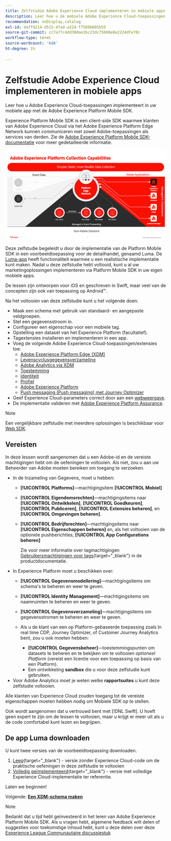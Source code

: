 ```yaml
---
title: Zelfstudie Adobe Experience Cloud implementeren in mobiele apps
description: Leer hoe u de mobiele Adobe Experience Cloud-toepassingen implementeert. Deze zelfstudie begeleidt u door een implementatie van Experience Cloud-toepassingen in een voorbeeldtoepassing Swift.
recommendation: noDisplay,catalog
exl-id: daff4214-d515-4fad-a224-f7589b685b55
source-git-commit: cc7a77c4dd380ae1bc23dc75608e8e2224dfe78c
workflow-type: tm+mt
source-wordcount: '648'
ht-degree: 1%

---
```


# Zelfstudie Adobe Experience Cloud implementeren in mobiele apps

Leer hoe u Adobe Experience Cloud-toepassingen implementeert in uw mobiele app met de Adobe Experience Platform Mobile SDK.

Experience Platform Mobile SDK is een client-side SDK waarmee klanten van Adobe Experience Cloud via het Adobe Experience Platform Edge Network kunnen communiceren met zowel Adobe-toepassingen als services van derden. Zie de [Adobe Experience Platform Mobile SDK-documentatie](https://aep-sdks.gitbook.io/docs/) voor meer gedetailleerde informatie.

![build-instellingen](assets/data-collection-mobile-sdk.png)


Deze zelfstudie begeleidt u door de implementatie van de Platform Mobile SDK in een voorbeeldtoepassing voor de detailhandel, genaamd Luma. De [Luma-app](https://github.com/Adobe-Marketing-Cloud/Luma-iOS-Mobile-App) heeft functionaliteit waarmee u een realistische implementatie kunt maken. Nadat u deze zelfstudie hebt voltooid, kunt u al uw marketingoplossingen implementeren via Platform Mobile SDK in uw eigen mobiele apps.

De lessen zijn ontworpen voor iOS en geschreven in Swift, maar veel van de concepten zijn ook van toepassing op Android™.

Na het voltooien van deze zelfstudie kunt u het volgende doen:

* Maak een schema met gebruik van standaard- en aangepaste veldgroepen.
* Stel een gegevensstroom in.
* Configureer een eigenschap voor een mobiele tag.
* Opstelling een dataset van het Experience Platform (facultatief).
* Tagextensies installeren en implementeren in een app.
* Voeg de volgende Adobe Experience Cloud-toepassingen/extensies toe:
   * [Adobe Experience Platform Edge (XDM)](events.md)
   * [Levenscyclusgegevensverzameling](lifecycle-data.md)
   * [Adobe Analytics via XDM](analytics.md)
   * [Toestemming](consent.md)
   * [Identiteit](identity.md)
   * [Profiel](profile.md)
   * [Adobe Experience Platform](platform.md)
   * [Push messaging (Push messaging) met Journey Optimizer](journey-optimizer-push.md)
* Geef Experience Cloud-parameters correct door aan een [webweergave](web-views.md).
* De implementatie valideren met [Adobe Experience Platform Assurance](assurance.md).

>[!NOTE]
>
>Een vergelijkbare zelfstudie met meerdere oplossingen is beschikbaar voor [Web SDK](../tutorial-web-sdk/overview.md).

## Vereisten

In deze lessen wordt aangenomen dat u een Adobe-id en de vereiste machtigingen hebt om de oefeningen te voltooien. Als niet, zou u aan uw Beheerder van Adobe moeten bereiken om toegang te verzoeken.

* In de Inzameling van Gegevens, moet u hebben:
   * **[!UICONTROL Platforms]**—machtigingsitem **[!UICONTROL Mobiel]**
   * **[!UICONTROL Eigendomsrechten]**—machtigingsitems naar **[!UICONTROL Ontwikkelen]**, **[!UICONTROL Goedkeuren]**, **[!UICONTROL Publiceren]**, **[!UICONTROL Extensies beheren]**, en **[!UICONTROL Omgevingen beheren]**.
   * **[!UICONTROL Bedrijfsrechten]**—machtigingsitems naar **[!UICONTROL Eigenschappen beheren]** en, als het voltooien van de optionele pushberichtles, **[!UICONTROL App Configurations beheren]**

      Zie voor meer informatie over tagmachtigingen [Gebruikersmachtigingen voor tags](https://experienceleague.adobe.com/docs/experience-platform/tags/admin/user-permissions.html?lang=en){target=&quot;_blank&quot;} in de productdocumentatie.
* In Experience Platform moet u beschikken over:
   * **[!UICONTROL Gegevensmodellering]**—machtigingsitems om schema&#39;s te beheren en weer te geven.
   * **[!UICONTROL Identity Management]**—machtigingsitems om naamruimten te beheren en weer te geven.
   * **[!UICONTROL Gegevensverzameling]**—machtigingsitems om gegevensstromen te beheren en weer te geven.

   * Als u de klant van een op Platform-gebaseerde toepassing zoals In real time CDP, Journey Optimizer, of Customer Journey Analytics bent, zou u ook moeten hebben:
      * **[!UICONTROL Gegevensbeheer]**—toestemmingspunten om datasets te beheren en te bekijken om te voltooien _optioneel Platform_ (vereist een licentie voor een toepassing op basis van een Platform).
      * Een ontwikkeling **sandbox** die u voor deze zelfstudie kunt gebruiken.
* Voor Adobe Analytics moet je weten welke **rapportsuites** u kunt deze zelfstudie voltooien.

Alle klanten van Experience Cloud zouden toegang tot de vereiste eigenschappen moeten hebben nodig om Mobiele SDK op te stellen.

Ook wordt aangenomen dat u vertrouwd bent met [!DNL Swift]. U hoeft geen expert te zijn om de lessen te voltooien, maar u krijgt er meer uit als u de code comfortabel kunt lezen en begrijpen.

## De app Luma downloaden

U kunt twee versies van de voorbeeldtoepassing downloaden.

1. [Leeg](https://github.com/Adobe-Marketing-Cloud/Luma-iOS-Mobile-App){target=&quot;_blank&quot;} - versie zonder Experience Cloud-code om de praktische oefeningen in deze zelfstudie te voltooien
1. [Volledig geïmplementeerd](https://github.com/Adobe-Marketing-Cloud/Luma-iOS-Mobile-App){target=&quot;_blank&quot;} - versie met volledige Experience Cloud-implementatie ter referentie.

Laten we beginnen!


Volgende: **[Een XDM-schema maken](create-schema.md)**

>[!NOTE]
>
>Bedankt dat u tijd hebt geïnvesteerd in het leren van Adobe Experience Platform Mobile SDK. Als u vragen hebt, algemene feedback wilt delen of suggesties voor toekomstige inhoud hebt, kunt u deze delen over deze [Experience League Communautaire discussiestuk](https://experienceleaguecommunities.adobe.com/t5/adobe-experience-platform-launch/tutorial-discussion-implement-adobe-experience-cloud-in-mobile/td-p/443796)